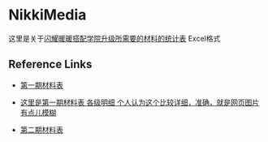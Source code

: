 # NikkiMedia

这里是关于[闪耀暖暖搭配学院升级所需要的材料的统计表](https://github.com/Furret2018/NikkiMedia/blob/master/%E9%97%AA%E8%80%80%E6%9A%96%E6%9A%96.xlsx) Excel格式




Reference Links
---------------
- [第一期材料表](https://baijiahao.baidu.com/s?id=1642283012403742712&wfr=spider&for=pc)

- [这里是第一期材料表 各级明细 个人认为这个比较详细，准确，就是网页图片有点儿模糊](https://www.9k9k.com/shouyou/syll_135060.html)
- [第二期材料表](http://www.gamedog.cn/games/a/2765264.html)


